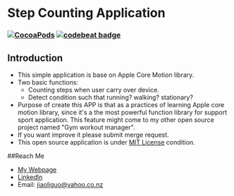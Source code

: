 # Step Counting Application
### [![CocoaPods](https://img.shields.io/badge/Swift-2.2-orange.svg)]() [![codebeat badge](https://codebeat.co/badges/25dcba5f-78ca-40cc-bf91-b162d4cc886c)](https://codebeat.co/projects/github-com-iceman201-step-counting-application)

## Introduction
* This simple application is base on Apple Core Motion library. 
* Two basic functions:
	* Counting steps when user carry over device.
	* Detect condition such that running? walking? stationary?   
* Purpose of create this APP is that as a practices of learning Apple core motion library, since it's a the most powerful function library for support sport application. This feature might come to my other open source project named "Gym workout manager".
* If you want improve it please submit merge request. 
* This open source application is under [MIT License](https://github.com/iceman201/step-counting-application/blob/master/LICENSE) condition.

##Reach Me
* [My Webpage](http://iceman201.github.io/)
* [LinkedIn](https://nz.linkedin.com/in/liguojiaouc)
* Email: [jiaoliguo@yahoo.co.nz](jiaoliguo@yahoo.co.nz)
